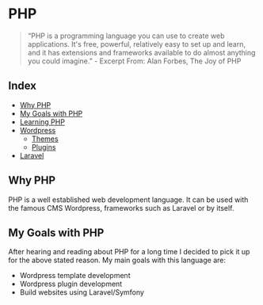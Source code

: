 # PHP

> “PHP is a programming language you can use to create web applications. 
> It's free, powerful, relatively easy to set up and learn, and it has
> extensions and frameworks available to do almost anything you could 
> imagine.” - Excerpt From: Alan Forbes, The Joy of PHP

## Index

- [Why PHP](#why-php)
- [My Goals with PHP](#my-goals-with-php)
- [Learning PHP](/learning_php)
- [Wordpress](/wordpress)
    - [Themes](/wordpress/theme)
    - [Plugins](/wordpress/plugins)
- [Laravel](/laravel)

## Why PHP

PHP is a well established web development language. It can be used with the
famous CMS Wordpress, frameworks such as Laravel or by itself.

## My Goals with PHP

After hearing and reading about PHP for a long time I decided to pick it up for
the above stated reason. My main goals with this language are:

- Wordpress template development
- Wordpress plugin development
- Build websites using Laravel/Symfony